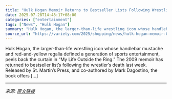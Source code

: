 ```yaml
---
title: "Hulk Hogan Memoir Returns to Bestseller Lists Following Wrestling Icon’s Death"
date: 2025-07-28T14:48:17+08:00
categories: ["entertainment"]
tags: ["News", "Hulk Hogan"]
summary: "Hulk Hogan, the larger-than-life wrestling icon whose handlebar mustache and red-and-yellow regalia defined a generation of sports entertainment, peels back the curtain in &#8220;My Life Outside the R"
source_url: "https://variety.com/2025/shopping/news/hulk-hogan-memoir-buy-online-1236472069/"
---
```


Hulk Hogan, the larger-than-life wrestling icon whose handlebar mustache and red-and-yellow regalia defined a generation of sports entertainment, peels back the curtain in &#8220;My Life Outside the Ring.&#8221; The 2009 memoir has returned to bestseller list&#8217;s following the wrestler&#8217;s death last week. Released by St. Martin&#8217;s Press, and co-authored by Mark Dagostino, the book offers [&#8230;]

---

*来源: [原文链接](https://variety.com/2025/shopping/news/hulk-hogan-memoir-buy-online-1236472069/)*
